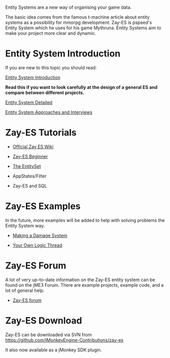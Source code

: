 Entity Systems are a new way of organising your game data.

The basic idea comes from the famous t-machine article about entity
systems as a possibility for mmorpg development. Zay-ES is pspeed's
Entity System which he uses for his game Mythruna. Entity Systems aim to
make your project more clear and dynamic.

Entity System Introduction
==========================

If you are new to this topic you should read:

[Entity System
Introduction](../../jme3/contributions/entitysystem/introduction)

**Read this if you want to look carefully at the design of a general ES
and compare between different projects.**

[Entity System
Detailed](../../jme3/contributions/entitysystem/detailed)

[Entity System Approaches and
Interviews](../../jme3/contributions/entitysystem/interviews)

Zay-ES Tutorials
================

-   [Official Zay ES
    Wiki](https://github.com/jMonkeyEngine-Contributions/zay-es/wiki)

-   [Zay-ES
    Beginner](../../jme3/contributions/entitysystem/beginner)

-   [The EntitySet](../../jme3/contributions/entitysystem/entityset)

-   AppStates/Filter

-   Zay-ES and SQL

Zay-ES Examples
===============

In the future, more examples will be added to help with solving problems
the Entity System way.

-   [Making a Damage
    System](../../jme3/contributions/entitysystem/examples/damagesystem)

-   [Your Own Logic
    Thread](../../jme3/contributions/entitysystem/examples/own_logic_thread)

Zay-ES Forum
============

A lot of very up-to-date information on the Zay-ES entity system can be
found on the jME3 Forum. There are example projects, example code, and a
lot of general help.

-   [Zay-ES
    forum](http://hub.jmonkeyengine.org/c/user-code-projects/zay-es)

Zay-ES Download
===============

Zay-ES can be downloaded via SVN from
<https://github.com/jMonkeyEngine-Contributions/zay-es>

It also now available as a jMonkey SDK plugin.
